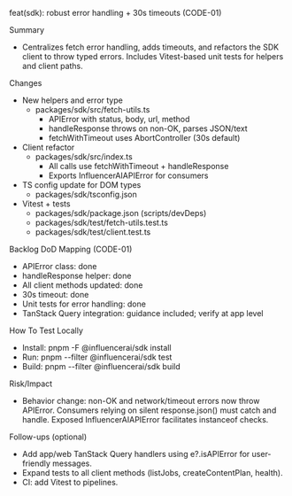 feat(sdk): robust error handling + 30s timeouts (CODE-01)

Summary
- Centralizes fetch error handling, adds timeouts, and refactors the SDK client to throw typed errors. Includes Vitest-based unit tests for helpers and client paths.

Changes
- New helpers and error type
  - packages/sdk/src/fetch-utils.ts
    - APIError with status, body, url, method
    - handleResponse throws on non-OK, parses JSON/text
    - fetchWithTimeout uses AbortController (30s default)
- Client refactor
  - packages/sdk/src/index.ts
    - All calls use fetchWithTimeout + handleResponse
    - Exports InfluencerAIAPIError for consumers
- TS config update for DOM types
  - packages/sdk/tsconfig.json
- Vitest + tests
  - packages/sdk/package.json (scripts/devDeps)
  - packages/sdk/test/fetch-utils.test.ts
  - packages/sdk/test/client.test.ts

Backlog DoD Mapping (CODE-01)
- APIError class: done
- handleResponse helper: done
- All client methods updated: done
- 30s timeout: done
- Unit tests for error handling: done
- TanStack Query integration: guidance included; verify at app level

How To Test Locally
- Install: pnpm -F @influencerai/sdk install
- Run: pnpm --filter @influencerai/sdk test
- Build: pnpm --filter @influencerai/sdk build

Risk/Impact
- Behavior change: non-OK and network/timeout errors now throw APIError. Consumers relying on silent response.json() must catch and handle. Exposed InfluencerAIAPIError facilitates instanceof checks.

Follow-ups (optional)
- Add app/web TanStack Query handlers using e?.isAPIError for user-friendly messages.
- Expand tests to all client methods (listJobs, createContentPlan, health).
- CI: add Vitest to pipelines.
